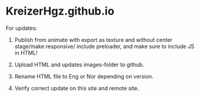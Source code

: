 # KreizerHgz.github.io


For updates:
1. Publish from animate with export as texture and without center stage/make responsive/ include preloader,
and make sure to include JS in HTML!

2. Upload HTML and updates images-folder to github.

3. Rename HTML file to Eng or Nor depending on version.

4. Verify correct update on this site and remote site.
